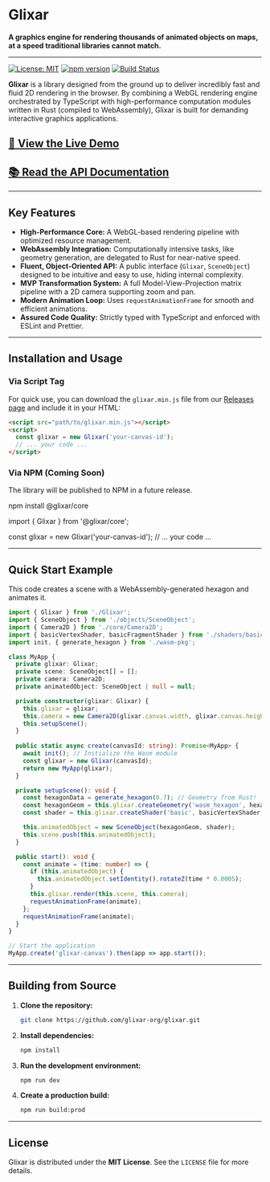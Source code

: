 # Glixar

**A graphics engine for rendering thousands of animated objects on maps, at a speed traditional libraries cannot match.**

---

[![License: MIT](https://img.shields.io/badge/License-MIT-yellow.svg)](https://opensource.org/licenses/MIT)
[![npm version](https://badge.fury.io/js/%40glixar%2Fcore.svg)](https://badge.fury.io/js/%40glixar%2Fcore)
[![Build Status](https://github.com/glixar-org/glixar/actions/workflows/main.yml/badge.svg)](https://github.com/glixar-org/glixar/actions)

**Glixar** is a library designed from the ground up to deliver incredibly fast and fluid 2D rendering in the browser. By combining a WebGL rendering engine orchestrated by TypeScript with high-performance computation modules written in Rust (compiled to WebAssembly), Glixar is built for demanding interactive graphics applications.

## [🚀 View the Live Demo](https://glixar-org.github.io/glixar/)

## [📚 Read the API Documentation](https://glixar-org.github.io/glixar/docs/)

---

## Key Features

* **High-Performance Core:** A WebGL-based rendering pipeline with optimized resource management.
* **WebAssembly Integration:** Computationally intensive tasks, like geometry generation, are delegated to Rust for near-native speed.
* **Fluent, Object-Oriented API:** A public interface (`Glixar`, `SceneObject`) designed to be intuitive and easy to use, hiding internal complexity.
* **MVP Transformation System:** A full Model-View-Projection matrix pipeline with a 2D camera supporting zoom and pan.
* **Modern Animation Loop:** Uses `requestAnimationFrame` for smooth and efficient animations.
* **Assured Code Quality:** Strictly typed with TypeScript and enforced with ESLint and Prettier.

---

## Installation and Usage

### Via Script Tag

For quick use, you can download the `glixar.min.js` file from our [Releases page](https://github.com/glixar-org/glixar/releases) and include it in your HTML:

```html
<script src="path/to/glixar.min.js"></script>
<script>
  const glixar = new Glixar('your-canvas-id');
  // ... your code ...
</script>
```

### Via NPM (Coming Soon)

The library will be published to NPM in a future release.


npm install @glixar/core

import { Glixar } from '@glixar/core';

const glixar = new Glixar('your-canvas-id');
// ... your code ...

---

## Quick Start Example

This code creates a scene with a WebAssembly-generated hexagon and animates it.

```typescript
import { Glixar } from './Glixar';
import { SceneObject } from './objects/SceneObject';
import { Camera2D } from './core/Camera2D';
import { basicVertexShader, basicFragmentShader } from './shaders/basic';
import init, { generate_hexagon } from './wasm-pkg';

class MyApp {
  private glixar: Glixar;
  private scene: SceneObject[] = [];
  private camera: Camera2D;
  private animatedObject: SceneObject | null = null;

  private constructor(glixar: Glixar) {
    this.glixar = glixar;
    this.camera = new Camera2D(glixar.canvas.width, glixar.canvas.height);
    this.setupScene();
  }
  
  public static async create(canvasId: string): Promise<MyApp> {
    await init(); // Initialize the Wasm module
    const glixar = new Glixar(canvasId);
    return new MyApp(glixar);
  }

  private setupScene(): void {
    const hexagonData = generate_hexagon(0.7); // Geometry from Rust!
    const hexagonGeom = this.glixar.createGeometry('wasm_hexagon', hexagonData, 5);
    const shader = this.glixar.createShader('basic', basicVertexShader, basicFragmentShader);

    this.animatedObject = new SceneObject(hexagonGeom, shader);
    this.scene.push(this.animatedObject);
  }

  public start(): void {
    const animate = (time: number) => {
      if (this.animatedObject) {
        this.animatedObject.setIdentity().rotateZ(time * 0.0005);
      }
      this.glixar.render(this.scene, this.camera);
      requestAnimationFrame(animate);
    };
    requestAnimationFrame(animate);
  }
}

// Start the application
MyApp.create('glixar-canvas').then(app => app.start());
```
---

## Building from Source

1.  **Clone the repository:**
    ```bash
    git clone https://github.com/glixar-org/glixar.git
    ```
2.  **Install dependencies:**
    ```bash
    npm install
    ```
3.  **Run the development environment:**
    ```bash
    npm run dev
    ```
4.  **Create a production build:**
    ```bash
    npm run build:prod
    ```

---

## License

Glixar is distributed under the **MIT License**. See the `LICENSE` file for more details.
